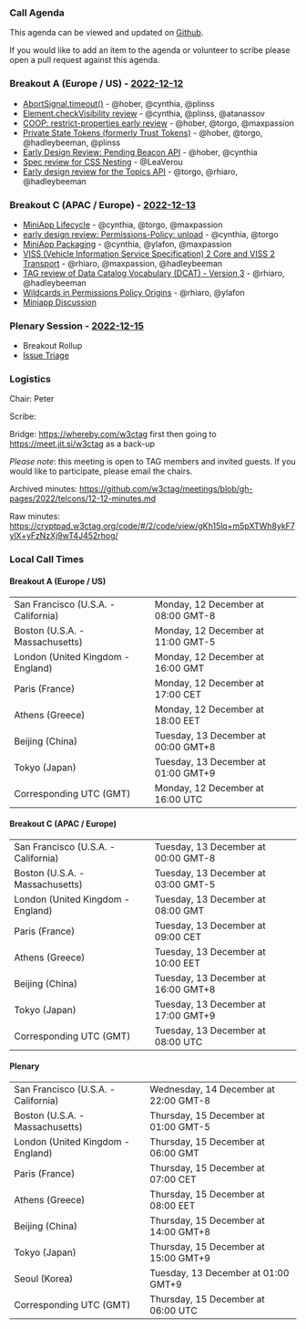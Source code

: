 ### Call Agenda

This agenda can be viewed and updated on [Github](https://github.com/w3ctag/meetings/blob/gh-pages/2022/telcons/12-12-agenda.md).

If you would like to add an item to the agenda or volunteer to scribe please open a pull request against this agenda.

### Breakout A (Europe / US) - [2022-12-12](https://www.timeanddate.com/worldclock/converter.html?iso=20221212T160000&p1=224&p2=43&p3=136&p4=195&p5=26&p6=33&p7=248&p8=235)

* [AbortSignal.timeout()](https://github.com/w3ctag/design-reviews/issues/711) - @hober, @cynthia, @plinss
* [Element.checkVisibility review](https://github.com/w3ctag/design-reviews/issues/734) - @cynthia, @plinss, @atanassov
* [COOP: restrict-properties early review](https://github.com/w3ctag/design-reviews/issues/760) - @hober, @torgo, @maxpassion
* [Private State Tokens (formerly Trust Tokens)](https://github.com/w3ctag/design-reviews/issues/780) - @hober, @torgo, @hadleybeeman, @plinss
* [Early Design Review: Pending Beacon API](https://github.com/w3ctag/design-reviews/issues/776) - @hober, @cynthia
* [Spec review for CSS Nesting](https://github.com/w3ctag/design-reviews/issues/791) - @LeaVerou
* [Early design review for the Topics API](https://github.com/w3ctag/design-reviews/issues/726) - @torgo, @rhiaro, @hadleybeeman

### Breakout C (APAC / Europe) - [2022-12-13](https://www.timeanddate.com/worldclock/converter.html?iso=20221213T080000&p1=224&p2=43&p3=136&p4=195&p5=26&p6=33&p7=248&p8=235)

* [MiniApp Lifecycle](https://github.com/w3ctag/design-reviews/issues/523) - @cynthia, @torgo, @maxpassion
* [early design review: Permissions-Policy: unload](https://github.com/w3ctag/design-reviews/issues/738) - @cynthia, @torgo
* [MiniApp Packaging](https://github.com/w3ctag/design-reviews/issues/762) - @cynthia, @ylafon, @maxpassion
* [VISS (Vehicle Information Service Specification) 2 Core and VISS 2 Transport](https://github.com/w3ctag/design-reviews/issues/768) - @rhiaro, @maxpassion, @hadleybeeman
* [TAG review of Data Catalog Vocabulary (DCAT) - Version 3](https://github.com/w3ctag/design-reviews/issues/758) - @rhiaro, @hadleybeeman
* [Wildcards in Permissions Policy Origins](https://github.com/w3ctag/design-reviews/issues/765) - @rhiaro, @ylafon
* [Miniapp Discussion](https://github.com/w3ctag/design-reviews/issues/762#issuecomment-1328793218)

### Plenary Session - [2022-12-15](https://www.timeanddate.com/worldclock/converter.html?iso=20221215T060000&p1=224&p2=43&p3=136&p4=195&p5=26&p6=33&p7=248&p8=235)

* Breakout Rollup
* [Issue Triage](https://github.com/w3ctag/design-reviews/issues?q=is%3Aissue+is%3Aopen+label%3A%22Progress%3A+untriaged%22)

### Logistics

Chair: Peter

Scribe:

Bridge: https://whereby.com/w3ctag first then going to https://meet.jit.si/w3ctag as a back-up

*Please note*: this meeting is open to TAG members and invited guests. If you would like to participate, please email the chairs.

Archived minutes: https://github.com/w3ctag/meetings/blob/gh-pages/2022/telcons/12-12-minutes.md

Raw minutes: https://cryptpad.w3ctag.org/code/#/2/code/view/gKh15lq+m5pXTWh8ykF7ylX+yFzNzXj9wT4J452rhog/


### Local Call Times

#### Breakout A (Europe / US)

<table>
<tr><td> San Francisco (U.S.A. - California) <td> Monday, 12 December at 08:00 GMT-8</td></tr>
<tr><td> Boston (U.S.A. - Massachusetts) <td> Monday, 12 December at 11:00 GMT-5</td></tr>
<tr><td> London (United Kingdom - England) <td> Monday, 12 December at 16:00 GMT</td></tr>
<tr><td> Paris (France) <td> Monday, 12 December at 17:00 CET</td></tr>
<tr><td> Athens (Greece) <td> Monday, 12 December at 18:00 EET</td></tr>
<tr><td> Beijing (China) <td> Tuesday, 13 December at 00:00 GMT+8</td></tr>
<tr><td> Tokyo (Japan) <td> Tuesday, 13 December at 01:00 GMT+9</td></tr>
<tr><td> Corresponding UTC (GMT) <td> Monday, 12 December at 16:00 UTC</td></tr>
</table>

#### Breakout C (APAC / Europe)

<table>
<tr><td> San Francisco (U.S.A. - California) <td> Tuesday, 13 December at 00:00 GMT-8</td></tr>
<tr><td> Boston (U.S.A. - Massachusetts) <td> Tuesday, 13 December at 03:00 GMT-5</td></tr>
<tr><td> London (United Kingdom - England) <td> Tuesday, 13 December at 08:00 GMT</td></tr>
<tr><td> Paris (France) <td> Tuesday, 13 December at 09:00 CET</td></tr>
<tr><td> Athens (Greece) <td> Tuesday, 13 December at 10:00 EET</td></tr>
<tr><td> Beijing (China) <td> Tuesday, 13 December at 16:00 GMT+8</td></tr>
<tr><td> Tokyo (Japan) <td> Tuesday, 13 December at 17:00 GMT+9</td></tr>
<tr><td> Corresponding UTC (GMT) <td> Tuesday, 13 December at 08:00 UTC</td></tr>
</table>

#### Plenary

<table>
<tr><td> San Francisco (U.S.A. - California) <td> Wednesday, 14 December at 22:00 GMT-8</td></tr>
<tr><td> Boston (U.S.A. - Massachusetts) <td> Thursday, 15 December at 01:00 GMT-5</td></tr>
<tr><td> London (United Kingdom - England) <td> Thursday, 15 December at 06:00 GMT</td></tr>
<tr><td> Paris (France) <td> Thursday, 15 December at 07:00 CET</td></tr>
<tr><td> Athens (Greece) <td> Thursday, 15 December at 08:00 EET</td></tr>
<tr><td> Beijing (China) <td> Thursday, 15 December at 14:00 GMT+8</td></tr>
<tr><td> Tokyo (Japan) <td> Thursday, 15 December at 15:00 GMT+9</td></tr>
<tr><td> Seoul (Korea) <td> Tuesday, 13 December at 01:00 GMT+9</td></tr>
<tr><td> Corresponding UTC (GMT) <td> Thursday, 15 December at 06:00 UTC</td></tr>
</table>
